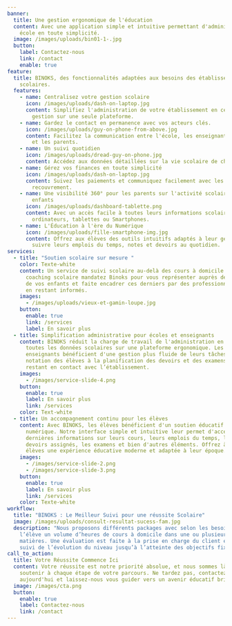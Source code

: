 ```yaml
---
banner:
  title: Une gestion ergonomique de l'éducation
  content: Avec une application simple et intuitive permettant d'administrer votre
    école en toute simplicité.
  image: /images/uploads/bin01-1-.jpg
  button:
    label: Contactez-nous
    link: /contact
    enable: true
feature:
  title: BINOKS, des fonctionnalités adaptées aux besoins des établissements
    scolaires.
  features:
    - name: Centralisez votre gestion scolaire
      icon: /images/uploads/dash-on-laptop.jpg
      content: Simplifiez l'administration de votre établissement en centralisant la
        gestion sur une seule plateforme.
    - name: Gardez le contact en permanence avec vos acteurs clés.
      icon: /images/uploads/guy-on-phone-from-above.jpg
      content: Facilitez la communication entre l'école, les enseignants, les élèves
        et les parents.
    - name: Un suivi quotidien
      icon: /images/uploads/dread-guy-on-phone.jpg
      content: Accédez aux données détaillées sur la vie scolaire de chaque élève.
    - name: Gérez vos finances en toute simplicité
      icon: /images/uploads/dash-on-laptop.jpg
      content: Suivez les paiements et communiquez facilement avec les parents pour le
        recouvrement.
    - name: Une visibilité 360° pour les parents sur l'activité scolaire de leurs
        enfants
      icon: /images/uploads/dashboard-tablette.png
      content: Avec un accès facile à toutes leurs informations scolaires depuis
        ordinateurs, tablettes ou Smartphones.
    - name: L'Éducation à l'ère du Numérique
      icon: /images/uploads/fille-smartphone-img.jpg
      content: Offrez aux élèves des outils intuitifs adaptés à leur génération pour
        suivre leurs emplois du temps, notes et devoirs au quotidien.
services:
  - title: "Soutien scolaire sur mesure "
    color: Texte-white
    content: Un service de suivi scolaire au-delà des cours à domicile. Avec le
      coaching scolaire mandatez Binoks pour vous représenter auprès de l’école
      de vos enfants et faite encadrer ces derniers par des professionnels tout
      en restant informés.
    images:
      - /images/uploads/vieux-et-gamin-loupe.jpg
    button:
      enable: true
      link: /services
      label: En savoir plus
  - title: Simplification administrative pour écoles et enseignants
    content: BINOKS réduit la charge de travail de l'administration en centralisant
      toutes les données scolaires sur une plateforme ergonomique. Les
      enseignants bénéficient d'une gestion plus fluide de leurs tâches, de la
      notation des élèves à la planification des devoirs et des examens, tout en
      restant en contact avec l’établissement.
    images:
      - /images/service-slide-4.png
    button:
      enable: true
      label: En savoir plus
      link: /services
    color: Text-white
  - title: Un accompagnement continu pour les élèves
    content: Avec BINOKS, les élèves bénéficient d'un soutien éducatif à l'ère du
      numérique. Notre interface simple et intuitive leur permet d'accéder aux
      dernières informations sur leurs cours, leurs emplois du temps, les
      devoirs assignés, les examens et bien d'autres éléments. Offrez à vos
      élèves une expérience éducative moderne et adaptée à leur époque.
    images:
      - /images/service-slide-2.png
      - /images/service-slide-3.png
    button:
      enable: true
      label: En savoir plus
      link: /services
    color: Texte-white
workflow:
  title: "BINOKS : Le Meilleur Suivi pour une réussite Scolaire"
  image: /images/uploads/consult-resultat-sucess-fam.jpg
  description: "Nous proposons différents packages avec selon les besoins de
    l’élève un volume d’heures de cours à domicile dans une ou plusieurs
    matières. Une évaluation est faite à la prise en charge du client et un
    suivi de l’évolution du niveau jusqu’à l’atteinte des objectifs fixés. "
call_to_action:
  title: Votre Réussite Commence Ici
  content: Votre réussite est notre priorité absolue, et nous sommes là pour vous
    soutenir à chaque étape de votre parcours. Ne tardez pas, contactez BINOKS
    aujourd'hui et laissez-nous vous guider vers un avenir éducatif brillant.
  image: /images/cta.png
  button:
    enable: true
    label: Contactez-nous
    link: /contact
---
```

